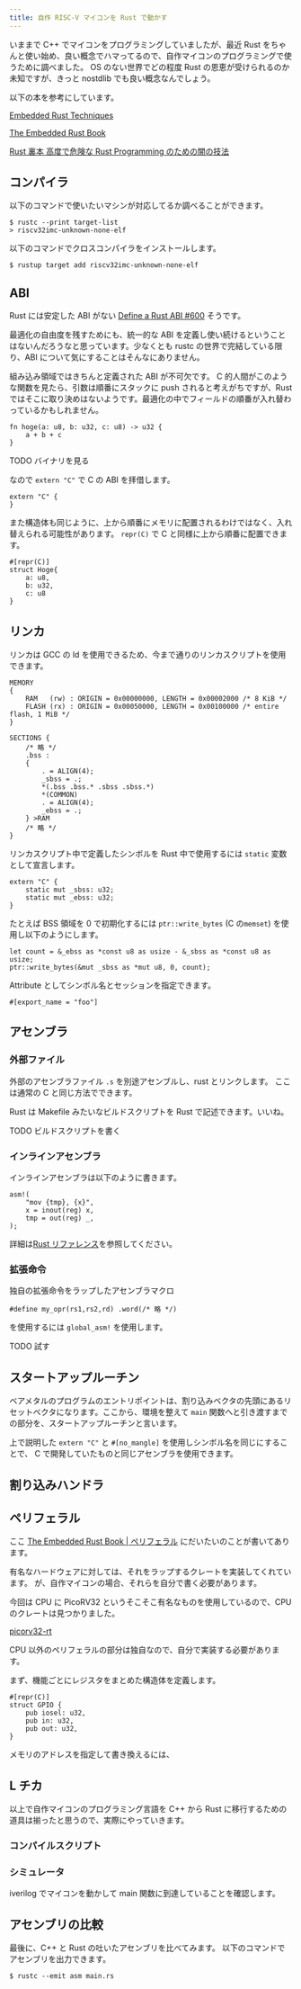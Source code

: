 ```yaml
---
title: 自作 RISC-V マイコンを Rust で動かす
---
```


いままで C++ でマイコンをプログラミングしていましたが、最近 Rust をちゃんと使い始め、良い概念でハマってるので、自作マイコンのプログラミングで使うために調べました。
OS のない世界でどの程度 Rust の恩恵が受けられるのか未知ですが、きっと nostdlib でも良い概念なんでしょう。

以下の本を参考にしています。

[Embedded Rust Techniques](https://tomoyuki-nakabayashi.github.io/embedded-rust-techniques/)

[The Embedded Rust Book](https://tomoyuki-nakabayashi.github.io/book/)

[Rust 裏本 高度で危険な Rust Programming のための闇の技法](https://doc.rust-jp.rs/rust-nomicon-ja/)

## コンパイラ

以下のコマンドで使いたいマシンが対応してるか調べることができます。

```
$ rustc --print target-list
> riscv32imc-unknown-none-elf
```

以下のコマンドでクロスコンパイラをインストールします。

```
$ rustup target add riscv32imc-unknown-none-elf
```

## ABI

Rust には安定した ABI がない [Define a Rust ABI #600](https://github.com/rust-lang/rfcs/issues/600) そうです。

最適化の自由度を残すためにも、統一的な ABI を定義し使い続けるということはないんだろうなと思っています。少なくとも rustc の世界で完結している限り、ABI について気にすることはそんなにありません。

組み込み領域ではきちんと定義された ABI が不可欠です。
C 的人間がこのような関数を見たら、引数は順番にスタックに push されると考えがちですが、Rust ではそこに取り決めはないようです。最適化の中でフィールドの順番が入れ替わっているかもしれません。

```
fn hoge(a: u8, b: u32, c: u8) -> u32 {
    a + b + c
}
```

TODO バイナリを見る

なので `extern "C"` で C の ABI を拝借します。

```
extern "C" {
}
```

また構造体も同じように、上から順番にメモリに配置されるわけではなく、入れ替えられる可能性があります。
`repr(C)` で C と同様に上から順番に配置できます。

```
#[repr(C)]
struct Hoge{
    a: u8,
    b: u32,
    c: u8
}
```

## リンカ

リンカは GCC の ld を使用できるため、今まで通りのリンカスクリプトを使用できます。

```lds:
MEMORY
{
    RAM   (rw) : ORIGIN = 0x00000000, LENGTH = 0x00002000 /* 8 KiB */
    FLASH (rx) : ORIGIN = 0x00050000, LENGTH = 0x00100000 /* entire flash, 1 MiB */
}

SECTIONS {
    /* 略 */
    .bss :
    {
        . = ALIGN(4);
        _sbss = .;
        *(.bss .bss.* .sbss .sbss.*)
        *(COMMON)
        . = ALIGN(4);
        _ebss = .;
    } >RAM
    /* 略 */
}
```

リンカスクリプト中で定義したシンボルを Rust 中で使用するには `static` 変数として宣言します。

```rs:
extern "C" {
    static mut _sbss: u32;
    static mut _ebss: u32;
}
```

たとえば BSS 領域を 0 で初期化するには `ptr::write_bytes` (C の`memset`) を使用し以下のようにします。

```rs:
let count = &_ebss as *const u8 as usize - &_sbss as *const u8 as usize;
ptr::write_bytes(&mut _sbss as *mut u8, 0, count);
```

Attribute としてシンボル名とセッションを指定できます。

```rs:
#[export_name = "foo"]
```

## アセンブラ

### 外部ファイル

外部のアセンブラファイル `.s` を別途アセンブルし、rust とリンクします。
ここは通常の C と同じ方法でできます。

Rust は Makefile みたいなビルドスクリプトを Rust で記述できます。いいね。

TODO ビルドスクリプトを書く

### インラインアセンブラ

インラインアセンブラは以下のように書きます。

```rs:
asm!(
    "mov {tmp}, {x}",
    x = inout(reg) x,
    tmp = out(reg) _,
);
```

詳細は[Rust リファレンス](https://doc.rust-lang.org/reference/inline-assembly.html)を参照してください。

### 拡張命令

独自の拡張命令をラップしたアセンブラマクロ

```
#define my_opr(rs1,rs2,rd) .word(/* 略 */)
```

を使用するには `global_asm!` を使用します。

TODO 試す

## スタートアップルーチン

ベアメタルのプログラムのエントリポイントは、割り込みベクタの先頭にあるリセットベクタになります。ここから、環境を整えて `main` 関数へと引き渡すまでの部分を、スタートアップルーチンと言います。

上で説明した `extern "C"` と `#[no_mangle]` を使用しシンボル名を同じにすることで、 C で開発していたものと同じアセンブラを使用できます。

## 割り込みハンドラ

## ペリフェラル

ここ [The Embedded Rust Book | ペリフェラル](https://tomoyuki-nakabayashi.github.io/book/peripherals/index.html) にだいたいのことが書いてあります。

有名なハードウェアに対しては、それをラップするクレートを実装してくれています。
が、自作マイコンの場合、それらを自分で書く必要があります。

今回は CPU に PicoRV32 というそこそこ有名なものを使用しているので、CPU のクレートは見つかりました。

[picorv32-rt](https://github.com/ilya-epifanov/picorv32-rt)

CPU 以外のペリフェラルの部分は独自なので、自分で実装する必要があります。

まず、機能ごとにレジスタをまとめた構造体を定義します。

```
#[repr(C)]
struct GPIO {
    pub iosel: u32,
    pub in: u32,
    pub out: u32,
}
```

メモリのアドレスを指定して書き換えるには、

## L チカ

以上で自作マイコンのプログラミング言語を C++ から Rust に移行するための道具は揃ったと思うので、実際にやっていきます。

### コンパイルスクリプト

### シミュレータ

iverilog でマイコンを動かして main 関数に到達していることを確認します。

## アセンブリの比較

最後に、C++ と Rust の吐いたアセンブリを比べてみます。
以下のコマンドでアセンブリを出力できます。

```
$ rustc --emit asm main.rs
```
